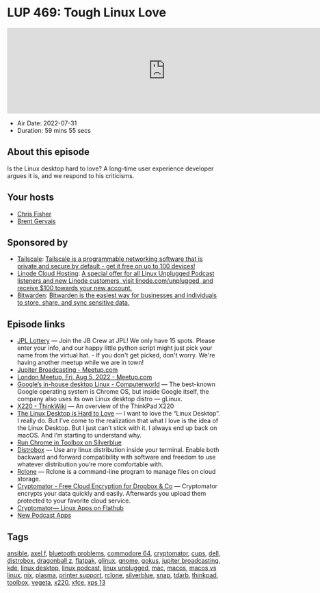 # LUP 469: Tough Linux Love

<iframe src="https://player.fireside.fm/v2/RUkczH-V+4q7gVKQy?theme=dark" width="740" height="200" frameborder="0" scrolling="no"></iframe>

* Air Date: 2022-07-31
* Duration: 59 mins 55 secs

## About this episode

Is the Linux desktop hard to love? A long-time user experience developer argues it is, and we respond to his criticisms.

## Your hosts
* [Chris Fisher](https://linuxunplugged.com/hosts/chrislas)
* [Brent Gervais](https://linuxunplugged.com/hosts/brent)

## Sponsored by

  * [Tailscale](http://tailscale.com/linuxunplugged): [Tailscale is a programmable networking software that is private and secure by default - get it free on up to 100 devices!](http://tailscale.com/linuxunplugged)
  * [Linode Cloud Hosting](https://linode.com/unplugged): [A special offer for all Linux Unplugged Podcast listeners and new Linode customers, visit linode.com/unplugged, and receive $100 towards your new account. ](https://linode.com/unplugged)
  * [Bitwarden](https://bitwarden.com/linux): [Bitwarden is the easiest way for businesses and individuals to store, share, and sync sensitive data.](https://bitwarden.com/linux)



## Episode links

  * [JPL Lottery](https://linuxunplugged.com/jpl "JPL Lottery") — Join the JB Crew at JPL! We only have 15 spots. Please enter your info, and our happy little python script might just pick your name from the virtual hat. - If you don't get picked, don't worry. We're having another meetup while we are in town!
  * [Jupiter Broadcasting - Meetup.com](https://www.meetup.com/jupiterbroadcasting/ "Jupiter Broadcasting - Meetup.com")
  * [London Meetup, Fri, Aug 5, 2022 - Meetup.com](https://www.meetup.com/jupiterbroadcasting/events/286056077/ "London Meetup, Fri, Aug 5, 2022 - Meetup.com")
  * [Google’s in-house desktop Linux - Computerworld](https://www.computerworld.com/article/3668548/the-story-behind-google-s-in-house-desktop-linux.html "Google’s in-house desktop Linux - Computerworld") — The best-known Google operating system is Chrome OS, but inside Google itself, the company also uses its own Linux desktop distro — gLinux.
  * [X220 - ThinkWiki](https://www.thinkwiki.org/wiki/Category:X220 "X220 - ThinkWiki") — An overview of the ThinkPad X220
  * [The Linux Desktop is Hard to Love](https://tdarb.org/blog/linux-love.html "The Linux Desktop is Hard to Love") — I want to love the “Linux Desktop”. I really do. But I’ve come to the realization that what I love is the idea of the Linux Desktop. But I just can’t stick with it. I always end up back on macOS. And I’m starting to understand why.
  * [Run Chrome in Toolbox on Silverblue](https://opensourcetechtrn.blogspot.com/2021/08/run-chrome-in-toolbox-on-silverblue.html "Run Chrome in Toolbox on Silverblue")
  * [Distrobox](https://github.com/89luca89/distrobox "Distrobox") — Use any linux distribution inside your terminal. Enable both backward and forward compatibility with software and freedom to use whatever distribution you’re more comfortable with. 
  * [Rclone](https://rclone.org/ "Rclone") — Rclone is a command-line program to manage files on cloud storage.
  * [Cryptomator - Free Cloud Encryption for Dropbox & Co](https://cryptomator.org/ "Cryptomator - Free Cloud Encryption for Dropbox & Co") — Cryptomator encrypts your data quickly and easily. Afterwards you upload them protected to your favorite cloud service.
  * [Cryptomator— Linux Apps on Flathub](https://flathub.org/apps/details/org.cryptomator.Cryptomator "Cryptomator— Linux Apps on Flathub")
  * [New Podcast Apps](https://podcastindex.org/apps?appTypes=app&elements=Value "New Podcast Apps")



## Tags

[ansible](https://linuxunplugged.com/tags/ansible), [axel f](https://linuxunplugged.com/tags/axel%20f), [bluetooth problems](https://linuxunplugged.com/tags/bluetooth%20problems), [commodore 64](https://linuxunplugged.com/tags/commodore%2064), [cryptomator](https://linuxunplugged.com/tags/cryptomator), [cups](https://linuxunplugged.com/tags/cups), [dell](https://linuxunplugged.com/tags/dell), [distrobox](https://linuxunplugged.com/tags/distrobox), [dragonball z](https://linuxunplugged.com/tags/dragonball%20z), [flatpak](https://linuxunplugged.com/tags/flatpak), [glinux](https://linuxunplugged.com/tags/glinux), [gnome](https://linuxunplugged.com/tags/gnome), [gokus](https://linuxunplugged.com/tags/gokus), [jupiter broadcasting](https://linuxunplugged.com/tags/jupiter%20broadcasting), [kde](https://linuxunplugged.com/tags/kde), [linux desktop](https://linuxunplugged.com/tags/linux%20desktop), [linux podcast](https://linuxunplugged.com/tags/linux%20podcast), [linux unplugged](https://linuxunplugged.com/tags/linux%20unplugged), [mac](https://linuxunplugged.com/tags/mac), [macos](https://linuxunplugged.com/tags/macos), [macos vs linux](https://linuxunplugged.com/tags/macos%20vs%20linux), [nix](https://linuxunplugged.com/tags/nix), [plasma](https://linuxunplugged.com/tags/plasma), [printer support](https://linuxunplugged.com/tags/printer%20support), [rclone](https://linuxunplugged.com/tags/rclone), [silverblue](https://linuxunplugged.com/tags/silverblue), [snap](https://linuxunplugged.com/tags/snap), [tdarb](https://linuxunplugged.com/tags/tdarb), [thinkpad](https://linuxunplugged.com/tags/thinkpad), [toolbox](https://linuxunplugged.com/tags/toolbox), [vegeta](https://linuxunplugged.com/tags/vegeta), [x220](https://linuxunplugged.com/tags/x220), [xfce](https://linuxunplugged.com/tags/xfce), [xps 13](https://linuxunplugged.com/tags/xps%2013)